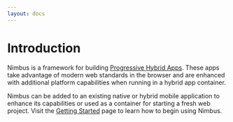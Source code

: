 ```yaml
---
layout: docs
---
```


# Introduction

Nimbus is a framework for building <a href="{{ '/docs/progressive-hybrid-apps' | url }}">Progressive Hybrid Apps</a>. These apps take advantage of modern web standards in the browser and are enhanced with additional platform capabilities when running in a hybrid app container.

Nimbus can be added to an existing native or hybrid mobile application to enhance its capabilities or used as a container for starting a fresh web project. Visit the <a href="{{ '/docs/getting-started/' | url }}">Getting Started</a> page to learn how to begin using Nimbus.
